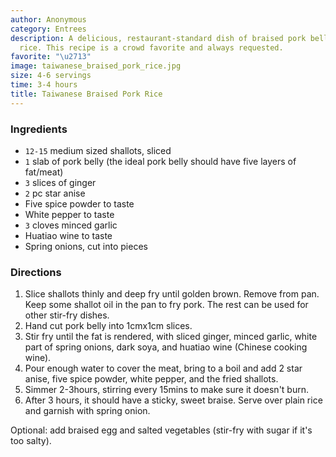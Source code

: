 ```yaml
---
author: Anonymous
category: Entrees
description: A delicious, restaurant-standard dish of braised pork belly served over
  rice. This recipe is a crowd favorite and always requested.
favorite: "\u2713"
image: taiwanese_braised_pork_rice.jpg
size: 4-6 servings
time: 3-4 hours
title: Taiwanese Braised Pork Rice
---
```

### Ingredients

* `12-15` medium sized shallots, sliced
* `1` slab of pork belly (the ideal pork belly should have five layers of fat/meat)
* `3` slices of ginger
* `2` pc star anise
* Five spice powder to taste
* White pepper to taste
* `3` cloves minced garlic
* Huatiao wine to taste
* Spring onions, cut into pieces

### Directions

1. Slice shallots thinly and deep fry until golden brown. Remove from pan. Keep some shallot oil in the pan to fry pork. The rest can be used for other stir-fry dishes.
2. Hand cut pork belly into 1cmx1cm slices.
3. Stir fry until the fat is rendered, with sliced ginger, minced garlic, white part of spring onions, dark soya, and huatiao wine (Chinese cooking wine).
4. Pour enough water to cover the meat, bring to a boil and add 2 star anise, five spice powder, white pepper, and the fried shallots.
5. Simmer 2-3hours, stirring every 15mins to make sure it doesn't burn.
6. After 3 hours, it should have a sticky, sweet braise. Serve over plain rice and garnish with spring onion.

Optional: add braised egg and salted vegetables (stir-fry with sugar if it's too salty).